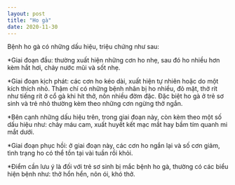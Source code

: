 ```yaml
---
layout: post
title: "Ho gà"
date: 2020-11-30
---
```


Bệnh ho gà có những dấu hiệu, triệu chứng như sau:

*Giai đoạn đầu: thường xuất hiện những cơn ho nhẹ, sau đó ho nhiều hơn kèm hắt hơi, chảy nước mũi và sốt nhẹ.

*Giai đoạn kịch phát: các cơn ho kéo dài, xuất hiện tự nhiên hoặc do một kích thích nhỏ. Thậm chí có những bệnh nhân bị ho nhiều, đỏ mặt, thở rít như  tiếng rít ở cổ gà khi hít thở, nôn nhiều đờm đặc. Đặc biệt ho gà ở trẻ sơ sinh và trẻ nhỏ thường kèm theo những cơn ngừng thở ngắn.

*Bên cạnh những dấu hiệu trên, trong giai đoạn này, còn kèm theo một số dấu hiệu như: chảy máu cam, xuất huyết kết mạc mắt hay bầm tím quanh mi mắt dưới.

*Giai đoạn phục hồi: ở giai đoạn này, các cơn ho ngắn lại và số cơn giảm, tình trạng ho có thể tồn tại vài tuần rồi khỏi.

*Điểm cần lưu ý là đối với trẻ sơ sinh bị mắc bệnh ho gà, thường có các biểu hiện bệnh như: thở hổn hển, nôn ói, khó thở.

